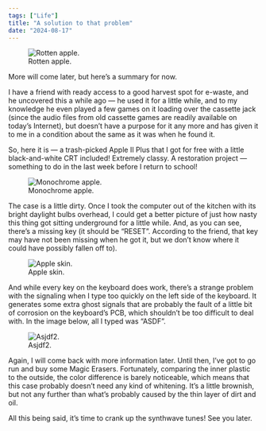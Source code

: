 ```yaml
---
tags: ["Life"]
title: "A solution to that problem"
date: "2024-08-17"
---
```


<figure><img src="/posts/a_solution_to_that_problem/rotten_apple.jpg" alt="Rotten apple.">
  <figcaption>Rotten apple.</figcaption></figure>

More will come later, but here’s a summary for now.

<!--more-->

I have a friend with ready access to a good harvest spot for e-waste, and he uncovered this a while ago — he used it for a little while, and to my knowledge he even played a few games on it loading over the cassette jack (since the audio files from old cassette games are readily available on today’s Internet), but doesn’t have a purpose for it any more and has given it to me in a condition about the same as it was when he found it.

So, here it is — a trash-picked Apple II Plus that I got for free with a little black-and-white CRT included! Extremely classy. A restoration project — something to do in the last week before I return to school!

<figure><img src="/posts/a_solution_to_that_problem/monochrome_apple.jpg" alt="Monochrome apple.">
  <figcaption>Monochrome apple.</figcaption></figure>

The case is a little dirty. Once I took the computer out of the kitchen with its bright daylight bulbs overhead, I could get a better picture of just how nasty this thing got sitting underground for a little while. And, as you can see, there’s a missing key (it should be “RESET”. According to the friend, that key may have not been missing when he got it, but we don’t know where it could have possibly fallen off to).

<figure><img src="/posts/a_solution_to_that_problem/apple_skin.jpg" alt="Apple skin.">
  <figcaption>Apple skin.</figcaption></figure>

And while every key on the keyboard does work, there’s a strange problem with the signaling when I type too quickly on the left side of the keyboard. It generates some extra ghost signals that are probably the fault of a little bit of corrosion on the keyboard’s PCB, which shouldn’t be too difficult to deal with. In the image below, all I typed was “ASDF”.

<figure><img src="/posts/a_solution_to_that_problem/asjdf2.jpg" alt="Asjdf2.">
  <figcaption>Asjdf2.</figcaption></figure>

Again, I will come back with more information later. Until then, I’ve got to go run and buy some Magic Erasers. Fortunately, comparing the inner plastic to the outside, the color difference is barely noticeable, which means that this case probably doesn’t need any kind of whitening. It’s a little brownish, but not any further than what’s probably caused by the thin layer of dirt and oil.

All this being said, it’s time to crank up the synthwave tunes! See you later.
